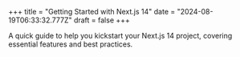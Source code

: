 +++
title = "Getting Started with Next.js 14"
date = "2024-08-19T06:33:32.777Z"
draft = false
+++

  A quick guide to help you kickstart your Next.js 14 project, covering essential features and best practices.
        
